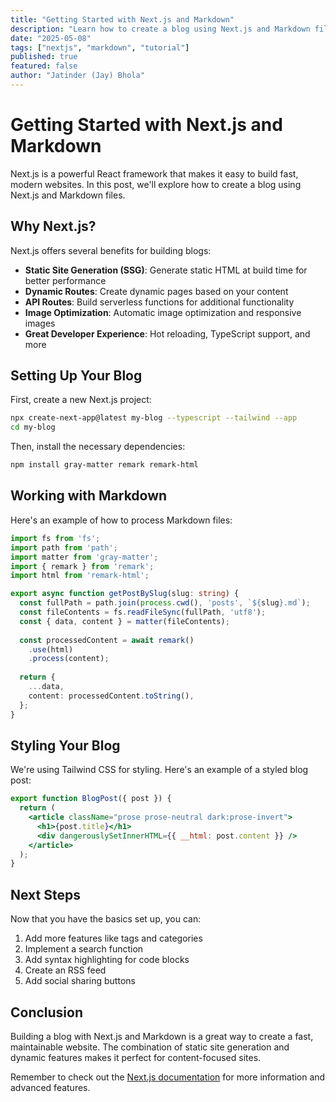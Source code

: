 ```yaml
---
title: "Getting Started with Next.js and Markdown"
description: "Learn how to create a blog using Next.js and Markdown files."
date: "2025-05-08"
tags: ["nextjs", "markdown", "tutorial"]
published: true
featured: false
author: "Jatinder (Jay) Bhola"
---
```


# Getting Started with Next.js and Markdown

Next.js is a powerful React framework that makes it easy to build fast, modern websites. In this post, we'll explore how to create a blog using Next.js and Markdown files.

## Why Next.js?

Next.js offers several benefits for building blogs:

- **Static Site Generation (SSG)**: Generate static HTML at build time for better performance
- **Dynamic Routes**: Create dynamic pages based on your content
- **API Routes**: Build serverless functions for additional functionality
- **Image Optimization**: Automatic image optimization and responsive images
- **Great Developer Experience**: Hot reloading, TypeScript support, and more

## Setting Up Your Blog

First, create a new Next.js project:

```bash
npx create-next-app@latest my-blog --typescript --tailwind --app
cd my-blog
```

Then, install the necessary dependencies:

```bash
npm install gray-matter remark remark-html
```

## Working with Markdown

Here's an example of how to process Markdown files:

```typescript
import fs from 'fs';
import path from 'path';
import matter from 'gray-matter';
import { remark } from 'remark';
import html from 'remark-html';

export async function getPostBySlug(slug: string) {
  const fullPath = path.join(process.cwd(), 'posts', `${slug}.md`);
  const fileContents = fs.readFileSync(fullPath, 'utf8');
  const { data, content } = matter(fileContents);
  
  const processedContent = await remark()
    .use(html)
    .process(content);
  
  return {
    ...data,
    content: processedContent.toString(),
  };
}
```

## Styling Your Blog

We're using Tailwind CSS for styling. Here's an example of a styled blog post:

```jsx
export function BlogPost({ post }) {
  return (
    <article className="prose prose-neutral dark:prose-invert">
      <h1>{post.title}</h1>
      <div dangerouslySetInnerHTML={{ __html: post.content }} />
    </article>
  );
}
```

## Next Steps

Now that you have the basics set up, you can:

1. Add more features like tags and categories
2. Implement a search function
3. Add syntax highlighting for code blocks
4. Create an RSS feed
5. Add social sharing buttons

## Conclusion

Building a blog with Next.js and Markdown is a great way to create a fast, maintainable website. The combination of static site generation and dynamic features makes it perfect for content-focused sites.

Remember to check out the [Next.js documentation](https://nextjs.org/docs) for more information and advanced features. 
